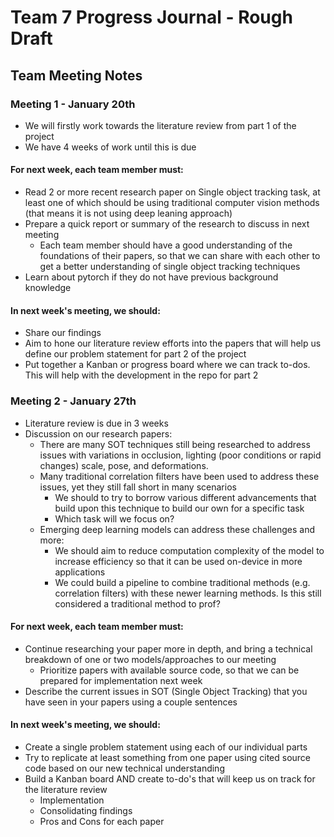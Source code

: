 # Team 7 Progress Journal - Rough Draft

## Team Meeting Notes

### Meeting 1 - January 20th

- We will firstly work towards the literature review from part 1 of the project
- We have 4 weeks of work until this is due

#### For next week, each team member must:

- Read 2 or more recent research paper on Single object tracking task, at least one of which should be using traditional computer vision methods (that means it is not using deep leaning approach)
- Prepare a quick report or summary of the research to discuss in next meeting
  - Each team member should have a good understanding of the foundations of their papers, so that we can share with each other to get a better understanding of single object tracking techniques
- Learn about pytorch if they do not have previous background knowledge

#### In next week's meeting, we should:

- Share our findings
- Aim to hone our literature review efforts into the papers that will help us define our problem statement for part 2 of the project
- Put together a Kanban or progress board where we can track to-dos. This will help with the development in the repo for part 2

### Meeting 2 - January 27th

- Literature review is due in 3 weeks
- Discussion on our research papers:
  - There are many SOT techniques still being researched to address issues with variations in occlusion, lighting (poor conditions or rapid changes) scale, pose, and deformations.
  - Many traditional correlation filters have been used to address these issues, yet they still fall short in many scenarios
    - We should to try to borrow various different advancements that build upon this technique to build our own for a specific task
    - Which task will we focus on?
  - Emerging deep learning models can address these challenges and more:
    - We should aim to reduce computation complexity of the model to increase efficiency so that it can be used on-device in more applications
    - We could build a pipeline to combine traditional methods (e.g. correlation filters) with these newer learning methods. Is this still considered a traditional method to prof?

#### For next week, each team member must:

- Continue researching your paper more in depth, and bring a technical breakdown of one or two models/approaches to our meeting
  - Prioritize papers with available source code, so that we can be prepared for implementation next week
- Describe the current issues in SOT (Single Object Tracking) that you have seen in your papers using a couple sentences

#### In next week's meeting, we should:

- Create a single problem statement using each of our individual parts
- Try to replicate at least something from one paper using cited source code based on our new technical understanding
- Build a Kanban board AND create to-do's that will keep us on track for the literature review
  - Implementation
  - Consolidating findings
  - Pros and Cons for each paper

